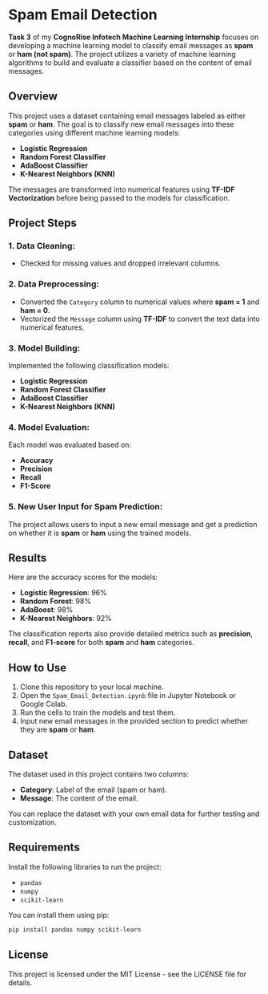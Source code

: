 # Spam Email Detection

**Task 3** of my **CognoRise Infotech Machine Learning Internship** focuses on developing a machine learning model to classify email messages as **spam** or **ham (not spam)**. The project utilizes a variety of machine learning algorithms to build and evaluate a classifier based on the content of email messages.

## Overview
This project uses a dataset containing email messages labeled as either **spam** or **ham**. The goal is to classify new email messages into these categories using different machine learning models:
- **Logistic Regression**
- **Random Forest Classifier**
- **AdaBoost Classifier**
- **K-Nearest Neighbors (KNN)**

The messages are transformed into numerical features using **TF-IDF Vectorization** before being passed to the models for classification.

## Project Steps

### 1. Data Cleaning:
- Checked for missing values and dropped irrelevant columns.

### 2. Data Preprocessing:
- Converted the `Category` column to numerical values where **spam = 1** and **ham = 0**.
- Vectorized the `Message` column using **TF-IDF** to convert the text data into numerical features.
  
### 3. Model Building:
Implemented the following classification models:
- **Logistic Regression**
- **Random Forest Classifier**
- **AdaBoost Classifier**
- **K-Nearest Neighbors (KNN)**

### 4. Model Evaluation:
Each model was evaluated based on:
- **Accuracy**
- **Precision**
- **Recall**
- **F1-Score**

### 5. New User Input for Spam Prediction:
The project allows users to input a new email message and get a prediction on whether it is **spam** or **ham** using the trained models.

## Results
Here are the accuracy scores for the models:
- **Logistic Regression**: 96%
- **Random Forest**: 98%
- **AdaBoost**: 98%
- **K-Nearest Neighbors**: 92%

The classification reports also provide detailed metrics such as **precision**, **recall**, and **F1-score** for both **spam** and **ham** categories.

## How to Use
1. Clone this repository to your local machine.
2. Open the `Spam_Email_Detection.ipynb` file in Jupyter Notebook or Google Colab.
3. Run the cells to train the models and test them.
4. Input new email messages in the provided section to predict whether they are **spam** or **ham**.

## Dataset
The dataset used in this project contains two columns:
- **Category**: Label of the email (spam or ham).
- **Message**: The content of the email.

You can replace the dataset with your own email data for further testing and customization.

## Requirements
Install the following libraries to run the project:
- `pandas`
- `numpy`
- `scikit-learn`

You can install them using pip:
```bash
pip install pandas numpy scikit-learn
```

## License
This project is licensed under the MIT License - see the LICENSE file for details.

